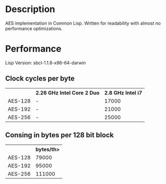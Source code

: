 # Description
AES implementation in Common Lisp.
Written for readability with almost no performance optimizations.

# Performance
Lisp Version: sbcl-1.1.8-x86-64-darwin

## Clock cycles per byte
<table>
<tr><th></th> <th>2.26 GHz Intel Core 2 Duo</th> <th>2.8 GHz Intel i7</th></tr>
<tr><td>AES-128</td> <td>-</td> <td>17000</td></tr>
<tr><td>AES-192</td> <td>-</td> <td>21000</td></tr>
<tr><td>AES-256</td> <td>-</td> <td>25000</td></tr>
</table>

## Consing in bytes per 128 bit block
<table>
<tr><th></th> <th>bytes/th></tr>
<tr><td>AES-128</td> <td>79000 </td></tr>
<tr><td>AES-192</td> <td>95000 </td></tr>
<tr><td>AES-256</td> <td>111000</td></tr>
</table>
